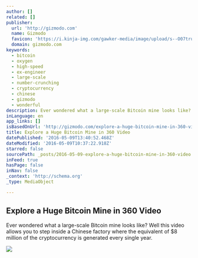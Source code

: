 ```yaml
---
author: []
related: []
publisher:
  url: 'http://gizmodo.com'
  name: Gizmodo
  favicon: 'https://i.kinja-img.com/gawker-media/image/upload/s--O07tru6M--/c_fill,fl_progressive,g_center,h_80,q_80,w_80/fdj3buryz5nuzyf2k620.png'
  domain: gizmodo.com
keywords:
  - bitcoin
  - oxygen
  - high-speed
  - ex-engineer
  - large-scale
  - number-crunching
  - cryptocurrency
  - chinese
  - gizmodo
  - wonderful
description: Ever wondered what a large-scale Bitcoin mine looks like? Well this video allows you to step inside a Chinese factory where the equivalent of $8 million of the cryptocurrency is generated every single year.
inLanguage: en
app_links: []
isBasedOnUrl: 'http://gizmodo.com/explore-a-huge-bitcoin-mine-in-360-video-1775485315'
title: Explore a Huge Bitcoin Mine in 360 Video
datePublished: '2016-05-09T13:40:52.468Z'
dateModified: '2016-05-09T10:37:22.918Z'
starred: false
sourcePath: _posts/2016-05-09-explore-a-huge-bitcoin-mine-in-360-video.md
inFeed: true
hasPage: false
inNav: false
_context: 'http://schema.org'
_type: MediaObject

---
```

<article style=""><h1>Explore a Huge Bitcoin Mine in 360 Video</h1><p>Ever wondered what a large-scale Bitcoin mine looks like? Well this video allows you to step inside a Chinese factory where the equivalent of $8 million of the cryptocurrency is generated every single year.</p><img src="https://i.kinja-img.com/gawker-media/image/upload/s--FqdRpn16--/c_fill,fl_progressive,g_north,h_358,q_80,w_636/abpxen3dmpz3bstprije.jpg" /></article>